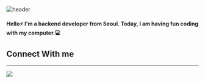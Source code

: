 ![header](https://capsule-render.vercel.app/api?type=rect&color=0:9966FF,100:FFCCCC&height=300&section=header&text=Nicky&fontSize=90&animation=fadeIn&fontColor=666699&stroke=00FF00)

<h4>Hello⚡️ I'm a backend developer from Seoul. 
Today, I am having fun coding with my computer.💻<h4></h4>


<h2>Connect With me</h2>
<hr/>


<a href="https://velog.io/@jsj3282"><img src="https://img.shields.io/badge/Tech%20Blog-11B48A?style=flat-square&logo=Vimeo&logoColor=white&link=https://velog.io/@jsj3282"/></a>
